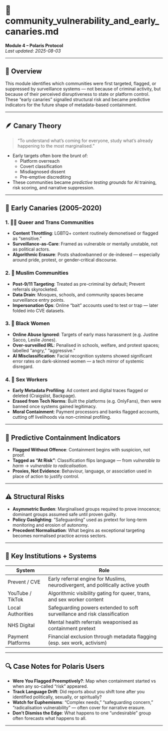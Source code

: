 # 🧵 community_vulnerability_and_early_canaries.md  
**Module 4 – Polaris Protocol**  
_Last updated: 2025-08-03_

---

## 📌 Overview

This module identifies which communities were first targeted, flagged, or suppressed by surveillance systems — not because of criminal activity, but because of their perceived disruptiveness to state or platform control. These “early canaries” signalled structural risk and became predictive indicators for the future shape of metadata-based containment.

---

## 🪶 Canary Theory

> “To understand what’s coming for everyone, study what’s already happening to the most marginalised.”

- Early targets often bore the brunt of:
  - Platform overreach
  - Covert classification
  - Misdiagnosed dissent
  - Pre-emptive discrediting
- These communities became *predictive testing grounds* for AI training, risk scoring, and narrative suppression.

---

## 📍 Early Canaries (2005–2020)

### 1. 🏳️‍🌈 Queer and Trans Communities

- **Content Throttling**: LGBTQ+ content routinely demonetised or flagged as “sensitive.”
- **Surveillance-as-Care**: Framed as vulnerable or mentally unstable, not as political actors.
- **Algorithmic Erasure**: Posts shadowbanned or de-indexed — especially around pride, protest, or gender-critical discourse.

### 2. 🧕 Muslim Communities

- **Post-9/11 Targeting**: Treated as pre-criminal by default; Prevent referrals skyrocketed.
- **Data Drain**: Mosques, schools, and community spaces became surveillance entry points.
- **Impersonation Ops**: Online “bait” accounts used to test or trap — later folded into CVE datasets.

### 3. 🖤 Black Women

- **Online Abuse Ignored**: Targets of early mass harassment (e.g. Justine Sacco, Leslie Jones).
- **Over-surveilled IRL**: Penalised in schools, welfare, and protest spaces; labelled “angry,” “aggressive.”
- **AI Misclassification**: Facial recognition systems showed significant error rates on dark-skinned women — a tech mirror of systemic disregard.

### 4. 💼 Sex Workers

- **Early Metadata Profiling**: Ad content and digital traces flagged or deleted (Craigslist, Backpage).
- **Erased from Tech Norms**: Built the platforms (e.g. OnlyFans), then were banned once systems gained legitimacy.
- **Moral Containment**: Payment processors and banks flagged accounts, cutting off livelihoods via non-criminal profiling.

---

## 🧠 Predictive Containment Indicators

- **Flagged Without Offence**: Containment begins with suspicion, not proof.
- **Tagged as “At Risk”**: Classification flips language — from *vulnerable to harm* → *vulnerable to radicalisation*.
- **Proxies, Not Evidence**: Behaviour, language, or association used in place of action to justify control.

---

## ⚠️ Structural Risks

- **Asymmetric Burden**: Marginalised groups required to prove innocence; dominant groups assumed safe until proven guilty.
- **Policy Gaslighting**: “Safeguarding” used as pretext for long-term monitoring and erosion of autonomy.
- **Precedent Normalisation**: What begins as exceptional targeting becomes normalised practice across sectors.

---

## 🧮 Key Institutions + Systems

| System | Role |
|--------|------|
| Prevent / CVE | Early referral engine for Muslims, neurodivergent, and politically active youth |
| YouTube / TikTok | Algorithmic visibility gating for queer, trans, and sex worker content |
| Local Authorities | Safeguarding powers extended to soft surveillance and risk classification |
| NHS Digital | Mental health referrals weaponised as containment pretext |
| Payment Platforms | Financial exclusion through metadata flagging (esp. sex work, activism) |

---

## 🔍 Case Notes for Polaris Users

- **Were You Flagged Preemptively?**: Map when containment started vs when any so-called “risk” appeared.
- **Track Language Drift**: Did reports about you shift tone after you identified politically, sexually, or spiritually?
- **Watch for Euphemisms**: “Complex needs,” “safeguarding concern,” “radicalisation vulnerability” — often cover for narrative erasure.
- **Don’t Dismiss the Edge**: What happens to one “undesirable” group often forecasts what happens to all.

---

